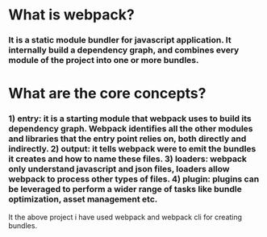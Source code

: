 <h1><b>What is webpack?</b></h1>

<h3>It is a static module bundler for javascript application. It internally build a dependency graph, and combines every module of the project into one or more bundles.</h3>

<h1><b>What are the core concepts?</b></h1>
<h3>
1) entry: it is a starting module that webpack uses to build its dependency graph. Webpack identifies all the other modules and libraries that the entry point relies on, both directly and indirectly.
2) output: it tells webpack were to emit the bundles it creates and how to name these files.
3) loaders: webpack only understand javascript and json files, loaders allow webpack to process other types of files.
4) plugin: plugins can be leveraged to perform a wider range of tasks like bundle optimization, asset management etc.</h3>
   

It the above project i have used webpack and webpack cli for creating bundles.
